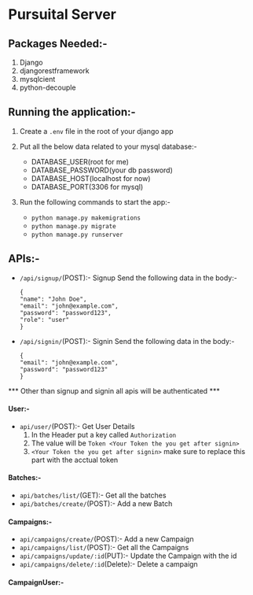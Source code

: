 # Pursuital Server

## Packages Needed:-

1. Django
2. djangorestframework
3. mysqlcient
4. python-decouple

## Running the application:-

1. Create a `.env` file in the root of your django app

2. Put all the below data related to your mysql database:-

   - DATABASE_USER(root for me)
   - DATABASE_PASSWORD(your db password)
   - DATABASE_HOST(localhost for now)
   - DATABASE_PORT(3306 for mysql)

3. Run the following commands to start the app:-
   - `python manage.py makemigrations`
   - `python manage.py migrate`
   - `python manage.py runserver`

## APIs:-

- `/api/signup/`(POST):- Signup
  Send the following data in the body:-
  ```
  {
  "name": "John Doe",
  "email": "john@example.com",
  "password": "password123",
  "role": "user"
  }
  ```
- `/api/signin/`(POST):- Signin
  Send the following data in the body:-
  ```
  {
  "email": "john@example.com",
  "password": "password123"
  }
  ```
*** Other than signup and signin all apis will be authenticated ***
#### User:- 
- `api/user/`(POST):- Get User Details
  1. In the Header put a key called `Authorization`
  2. The value will be `Token <Your Token the you get after signin>`
  3. `<Your Token the you get after signin>` make sure to replace this part with the acctual token

#### Batches:- 
- `api/batches/list/`(GET):- Get all the batches
- `api/batches/create/`(POST):- Add a new Batch
#### Campaigns:- 
- `api/campaigns/create/`(POST):- Add a new Campaign
- `api/campaigns/list/`(POST):- Get all the Campaigns
- `api/campaigns/update/:id`(PUT):- Update the Campaign with the id
- `api/campaigns/delete/:id`(Delete):- Delete a campaign
#### CampaignUser:- 

